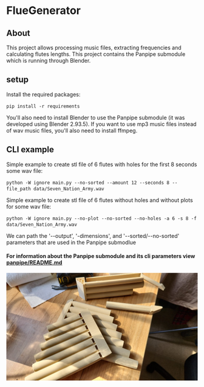 # FlueGenerator

## About
This project allows processing music files, extracting frequencies and calculating flutes lengths.
This project contains the Panpipe submodule which is running through Blender.

## setup
Install the required packages:
```
pip install -r requirements
```
You'll also need to install Blender to use the Panpipe submodule (it was developed using Blender 2.93.5).
If you want to use mp3 music files instead of wav music files, you'll also need to install ffmpeg.

## CLI example

Simple example to create stl file of 6 flutes with holes for the first 8 seconds some wav file:
```
python -W ignore main.py --no-sorted --amount 12 --seconds 8 --file_path data/Seven_Nation_Army.wav
```

Simple example to create stl file of 6 flutes without holes and without plots for some wav file:
```
python -W ignore main.py --no-plot --no-sorted --no-holes -a 6 -s 8 -f data/Seven_Nation_Army.wav
```

We can path the '--output', '-dimensions', and '--sorted/--no-sorted' parameters that are used in the Panpipe submodlue 
#### For information about the Panpipe submodule and its cli parameters view [panpipe/README.md](panpipe/README.md)
![Panpipes!](data/result_image.jpeg "Title")

